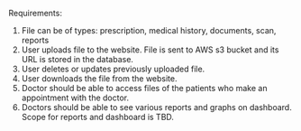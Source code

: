 Requirements:
1. File can be of types: prescription, medical history, documents, scan, reports
2. User uploads file to the website. File is sent to AWS s3 bucket and its URL is stored in the database.
3. User deletes or updates previously uploaded file.
4. User downloads the file from the website.
5. Doctor should be able to access files of the patients who make an appointment with the doctor.
6. Doctors should be able to see various reports and graphs on dashboard. Scope for reports and dashboard is TBD.